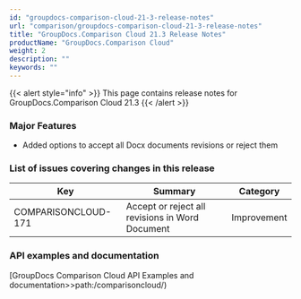 ```yaml
---
id: "groupdocs-comparison-cloud-21-3-release-notes"
url: "comparison/groupdocs-comparison-cloud-21-3-release-notes"
title: "GroupDocs.Comparison Cloud 21.3 Release Notes"
productName: "GroupDocs.Comparison Cloud"
weight: 2
description: ""
keywords: ""
---
```


{{< alert style="info" >}}
This page contains release notes for GroupDocs.Comparison Cloud 21.3
{{< /alert >}}

### Major Features ###

* Added options to accept all Docx documents revisions or reject them

### List of issues covering changes in this release ###

|Key|Summary|Category
|---|---|---
|COMPARISONCLOUD-171|Accept or reject all revisions in Word Document|Improvement

### API examples and documentation ###

[GroupDocs Comparison Cloud API Examples and documentation>>path:/comparisoncloud/)
